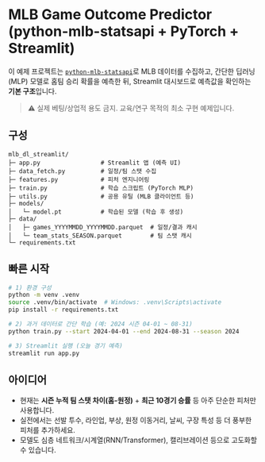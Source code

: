 # MLB Game Outcome Predictor (python-mlb-statsapi + PyTorch + Streamlit)

이 예제 프로젝트는 [`python-mlb-statsapi`](https://pypi.org/project/python-mlb-statsapi/)로 MLB 데이터를 수집하고,
간단한 딥러닝(MLP) 모델로 홈팀 승리 확률을 예측한 뒤, Streamlit 대시보드로 예측값을 확인하는 **기본 구조**입니다.

> ⚠️ 실제 베팅/상업적 용도 금지. 교육/연구 목적의 최소 구현 예제입니다.

## 구성
```text
mlb_dl_streamlit/
├─ app.py                 # Streamlit 앱 (예측 UI)
├─ data_fetch.py          # 일정/팀 스탯 수집
├─ features.py            # 피처 엔지니어링
├─ train.py               # 학습 스크립트 (PyTorch MLP)
├─ utils.py               # 공용 유틸 (MLB 클라이언트 등)
├─ models/
│   └─ model.pt           # 학습된 모델 (학습 후 생성)
├─ data/
│   ├─ games_YYYYMMDD_YYYYMMDD.parquet  # 일정/결과 캐시
│   └─ team_stats_SEASON.parquet        # 팀 스탯 캐시
└─ requirements.txt
```

## 빠른 시작
```bash
# 1) 환경 구성
python -m venv .venv
source .venv/bin/activate  # Windows: .venv\Scripts\activate
pip install -r requirements.txt

# 2) 과거 데이터로 간단 학습 (예: 2024 시즌 04-01 ~ 08-31)
python train.py --start 2024-04-01 --end 2024-08-31 --season 2024

# 3) Streamlit 실행 (오늘 경기 예측)
streamlit run app.py
```

## 아이디어
- 현재는 **시즌 누적 팀 스탯 차이(홈-원정)** + **최근 10경기 승률** 등 아주 단순한 피처만 사용합니다.
- 실전에서는 선발 투수, 라인업, 부상, 원정 이동거리, 날씨, 구장 특성 등 더 풍부한 피처를 추가하세요.
- 모델도 심층 네트워크/시계열(RNN/Transformer), 캘리브레이션 등으로 고도화할 수 있습니다.

